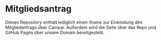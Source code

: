 # Mitgliedsantrag
Dieses Repository enthält lediglich einen iframe zur Einbindung des Mitgliedantrags über Campai. Außerdem wird die Seite über das Repo und GitHub Pages über unsere Domain bereitgestellt.

